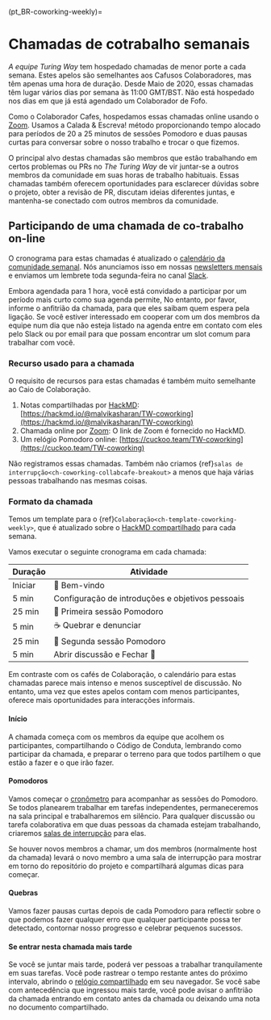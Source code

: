 (pt_BR-coworking-weekly)=
# Chamadas de cotrabalho semanais

_A equipe Turing Way_ tem hospedado chamadas de menor porte a cada semana. Estes apelos são semelhantes aos Cafusos Colaboradores, mas têm apenas uma hora de duração. Desde Maio de 2020, essas chamadas têm lugar vários dias por semana às 11:00 GMT/BST. Não está hospedado nos dias em que já está agendado um Colaborador de Fofo.

Como o Colaborador Cafes, hospedamos essas chamadas online usando o [Zoom](https://www.zoom.us/). Usamos a Calada & Escreva! método proporcionando tempo alocado para períodos de 20 a 25 minutos de sessões Pomodoro e duas pausas curtas para conversar sobre o nosso trabalho e trocar o que fizemos.

O principal alvo destas chamadas são membros que estão trabalhando em certos problemas ou PRs no _The Turing Way_ de vir juntar-se a outros membros da comunidade em suas horas de trabalho habituais. Essas chamadas também oferecem oportunidades para esclarecer dúvidas sobre o projeto, obter a revisão de PR, discutam ideias diferentes juntas, e mantenha-se conectado com outros membros da comunidade.

## Participando de uma chamada de co-trabalho on-line

O cronograma para estas chamadas é atualizado o [calendário da comunidade semanal](https://calendar.google.com/calendar/embed?src=theturingway%40gmail.com&ctz=Europe%2FLondon). Nós anunciamos isso em nossas [newsletters mensais](https://tinyletter.com/TuringWay/archive) e enviamos um lembrete toda segunda-feira no canal [Slack](https://tinyurl.com/jointuringwayslack).

Embora agendada para 1 hora, você está convidado a participar por um período mais curto como sua agenda permite, No entanto, por favor, informe o anfitrião da chamada, para que eles saibam quem espera pela ligação. Se você estiver interessado em cooperar com um dos membros da equipe num dia que não esteja listado na agenda entre em contato com eles pelo Slack ou por email para que possam encontrar um slot comum para trabalhar com você.

### Recurso usado para a chamada

O requisito de recursos para estas chamadas é também muito semelhante ao Caio de Colaboração.

1. Notas compartilhadas por [HackMD](https://hackmd.io/): [https://hackmd.io/@malvikasharan/TW-coworking](https://hackmd.io/@malvikasharan/TW-coworking)
2. Chamada online por [Zoom](https://www.zoom.us/): O link de Zoom é fornecido no HackMD.
3. Um relógio Pomodoro online: [https://cuckoo.team/TW-coworking](https://cuckoo.team/TW-coworking)

Não registramos essas chamadas. Também não criamos {ref}`salas de interrupção<ch-coworking-collabcafe-breakout>` a menos que haja várias pessoas trabalhando nas mesmas coisas.

### Formato da chamada

Temos um template para o {ref}`Colaboração<ch-template-coworking-weekly>`, que é atualizado sobre o [HackMD compartilhado](https://hackmd.io/@malvikasharan/TW-coworking) para cada semana.

Vamos executar o seguinte cronograma em cada chamada:

| Duração | Atividade                                        |
| ------- | ------------------------------------------------ |
| Iniciar | 👋 Bem-vindo                                      |
| 5 min   | Configuração de introduções e objetivos pessoais |
| 25 min  | 🍅 Primeira sessão Pomodoro                       |
| 5 min   | ☕ Quebrar e denunciar                            |
| 25 min  | 🍅 Segunda sessão Pomodoro                        |
| 5 min   | Abrir discussão e Fechar 👋                       |

Em contraste com os cafés de Colaboração, o calendário para estas chamadas parece mais intenso e menos susceptível de discussão. No entanto, uma vez que estes apelos contam com menos participantes, oferece mais oportunidades para interacções informais.

#### Início

A chamada começa com os membros da equipe que acolhem os participantes, compartilhando o Código de Conduta, lembrando como participar da chamada, e preparar o terreno para que todos partilhem o que estão a fazer e o que irão fazer.

#### Pomodoros

Vamos começar o [cronômetro](https://cuckoo.team/TW-coworking) para acompanhar as sessões do Pomodoro. Se todos planearem trabalhar em tarefas independentes, permaneceremos na sala principal e trabalharemos em silêncio. Para qualquer discussão ou tarefa colaborativa em que duas pessoas da chamada estejam trabalhando, criaremos [salas de interrupção](#breakout-rooms) para elas.

Se houver novos membros a chamar, um dos membros (normalmente host da chamada) levará o novo membro a uma sala de interrupção para mostrar em torno do repositório do projeto e compartilhará algumas dicas para começar.

#### Quebras

Vamos fazer pausas curtas depois de cada Pomodoro para reflectir sobre o que podemos fazer qualquer erro que qualquer participante possa ter detectado, contornar nosso progresso e celebrar pequenos sucessos.

#### Se entrar nesta chamada mais tarde

Se você se juntar mais tarde, poderá ver pessoas a trabalhar tranquilamente em suas tarefas. Você pode rastrear o tempo restante antes do próximo intervalo, abrindo o [relógio compartilhado](https://cuckoo.team/TW-coworking) em seu navegador. Se você sabe com antecedência que ingressou mais tarde, você pode avisar o anfitrião da chamada entrando em contato antes da chamada ou deixando uma nota no documento compartilhado.
